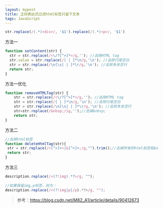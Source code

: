 ```yaml
---
layout: mypost
title: 正则表达式过滤html标签只留下文本
tags: JavaScript
---
```


```js
str.replace(/(.*)<div>/, '$1').replace(/(.*)<p>/, '$1')
```

方法一

```js
function setContent(str) {
  str = str.replace(/<\/?[^>]*>/g,''); //去除HTML tag
  str.value = str.replace(/[ | ]*\n/g,'\n'); //去除行尾空白
  str = str.replace(/\n[\s| | ]*\r/g,'\n'); //去除多余空行
  return str;
}
```

方法一优化
```js
function removeHTMLTag(str) {
    str = str.replace(/<\/?[^>]*>/g,''); //去除HTML tag
    str = str.replace(/[ | ]*\n/g,'\n'); //去除行尾空白
    str = str.replace(/\n[\s| | ]*\r/g,'\n'); //去除多余空行
    str=str.replace(/&nbsp;/ig,'');//去掉&nbsp;
    return str;
}
```

方法二
```js
//去除html标签
function deleteHtmlTag(str){
 str = str.replace(/<[^>]+>|&[^>]+;/g,"").trim();//去掉所有的html标签和&nbsp;之类的特殊符合
 return str;
}
```

方法三

```js
description.replace(/<(?!img).*?>/g, "");  
 
//如果保留img,p标签，则为：
description.replace(/<(?!img|p|/p).*?>/g, ""); 
```

> 参考：https://blog.csdn.net/M82_A1/article/details/90412673